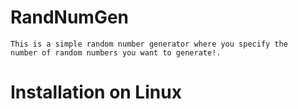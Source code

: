 # RandNumGen
```
This is a simple random number generator where you specify the 
number of random numbers you want to generate!.
```
# Installation on Linux

